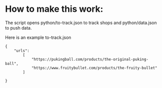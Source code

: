 # How to make this work:

The script opens python/to-track.json to track shops and python/data.json to push data.

Here is an example to-track.json

    {
        "urls":
            [
                "https://pukingball.com/products/the-original-puking-ball",
                "https://www.fruitybullet.com/products/the-fruity-bullet"
            ]
        
    }
